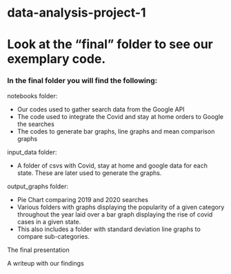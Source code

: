 # data-analysis-project-1

# Look at the “final” folder to see our exemplary code. 

### In the final folder you will find the following:
 notebooks folder: 
- Our codes used to gather search data from the Google API
- The code used to integrate the Covid and stay at home orders to Google the searches 
- The codes to generate bar graphs, line graphs and mean comparison graphs
 
 input_data folder:
- A folder of csvs with Covid, stay at home and google data for each state. These are later used to generate the graphs.

 output_graphs folder:
- Pie Chart comparing 2019 and 2020 searches
- Various folders with graphs displaying the popularity of a given category throughout the year laid over a bar graph displaying  the rise of covid cases in a given state. 
- This also includes a folder with standard deviation line graphs to compare sub-categories. 

 The final presentation 

 A writeup with our findings 

